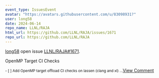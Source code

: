 ```yaml
---
event_type: IssuesEvent
avatar: "https://avatars.githubusercontent.com/u/83098931?"
user: long58
date: 2024-06-14
repo_name: LLNL/RAJA
html_url: https://github.com/LLNL/RAJA/issues/1671
repo_url: https://github.com/LLNL/RAJA
---
```


<a href='https://github.com/long58' target='_blank'>long58</a> open issue <a href='https://github.com/LLNL/RAJA/issues/1671' target='_blank'>LLNL/RAJA#1671</a>.

<p>OpenMP Target CI Checks</p><small>- [ ] Add OpenMP target offload CI checks on lassen (clang and xl)...</small><a href='https://github.com/LLNL/RAJA/issues/1671' target='_blank'>View Comment</a>